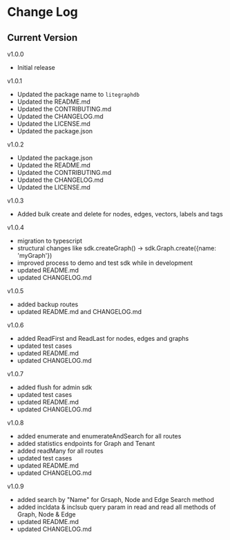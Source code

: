 # Change Log

## Current Version

v1.0.0

- Initial release

v1.0.1

- Updated the package name to `litegraphdb`
- Updated the README.md
- Updated the CONTRIBUTING.md
- Updated the CHANGELOG.md
- Updated the LICENSE.md
- Updated the package.json

v1.0.2

- Updated the package.json
- Updated the README.md
- Updated the CONTRIBUTING.md
- Updated the CHANGELOG.md
- Updated the LICENSE.md

v1.0.3

- Added bulk create and delete for nodes, edges, vectors, labels and tags

v1.0.4

- migration to typescript
- structural changes like sdk.createGraph() -> sdk.Graph.create({name: 'myGraph'})
- improved process to demo and test sdk while in development
- updated README.md
- updated CHANGELOG.md

v1.0.5

- added backup routes
- updated README.md and CHANGELOG.md

v1.0.6

- added ReadFirst and ReadLast for nodes, edges and graphs
- updated test cases
- updated README.md
- updated CHANGELOG.md

v1.0.7

- added flush for admin sdk
- updated test cases
- updated README.md
- updated CHANGELOG.md

v1.0.8

- added enumerate and enumerateAndSearch for all routes
- added statistics endpoints for Graph and Tenant
- added readMany for all routes
- updated test cases
- updated README.md
- updated CHANGELOG.md

v1.0.9

- added search by "Name" for Grsaph, Node and Edge Search method
- added incldata & inclsub query param in read and read all methods of Graph, Node & Edge
- updated README.md
- updated CHANGELOG.md
